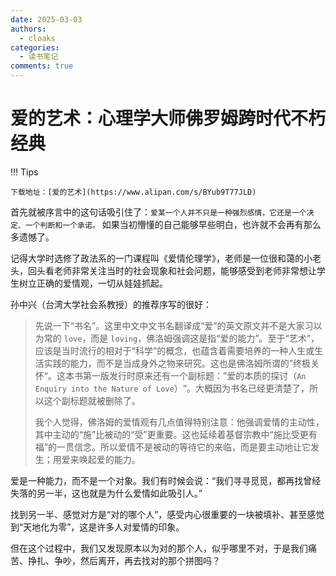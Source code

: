 ```yaml
---
date: 2025-03-03
authors:
  - cloaks
categories:
  - 读书笔记
comments: true
---
```


# 爱的艺术：心理学大师佛罗姆跨时代不朽经典

!!! Tips

    下载地址：[爱的艺术](https://www.alipan.com/s/BYub9T77JLD)

首先就被序言中的这句话吸引住了：`爱某一个人并不只是一种强烈感情，它还是一个决定、一个判断和一个承诺。` 如果当初懵懂的自己能够早些明白，也许就不会再有那么多遗憾了。

记得大学时选修了政法系的一门课程叫《爱情伦理学》，老师是一位很和蔼的小老头，回头看老师非常关注当时的社会现象和社会问题，能够感受到老师非常想让学生树立正确的爱情观，一切从娃娃抓起。

<!-- more -->

孙中兴（台湾大学社会系教授）的推荐序写的很好：

> 先说一下“书名”。这里中文中文书名翻译成“爱”的英文原文并不是大家习以为常的 `love`，而是 `loving`，佛洛姆强调这是指“爱的能力”。至于“艺术”，应该是当时流行的相对于“科学”的概念，也蕴含着需要培养的一种人生或生活实践的能力，而不是当成身外之物来研究。这也是佛洛姆所谓的”终极关怀“。这本书第一版发行时原来还有一个副标题：”爱的本质的探讨（`An Enquiry into the Nature of Love`）“。大概因为书名已经更清楚了，所以这个副标题就被删除了。
> 
> 我个人觉得，佛洛姆的爱情观有几点值得特别注意：他强调爱情的主动性，其中主动的“施”比被动的“受”更重要。这也延续着基督宗教中“施比受更有福”的一贯信念。所以爱情不是被动的等待它的来临，而是要主动地让它发生；用爱来唤起爱的能力。

爱是一种能力，而不是一个对象。我们有时候会说：“我们寻寻觅觅，都再找曾经失落的另一半，这也就是为什么爱情如此吸引人。”

找到另一半、感觉对方是“对的哪个人”，感受内心很重要的一块被填补、甚至感觉到“天地化为零”，这是许多人对爱情的印象。

但在这个过程中，我们又发现原本以为对的那个人，似乎哪里不对，于是我们痛苦、挣扎、争吵，然后离开，再去找对的那个拼图吗？